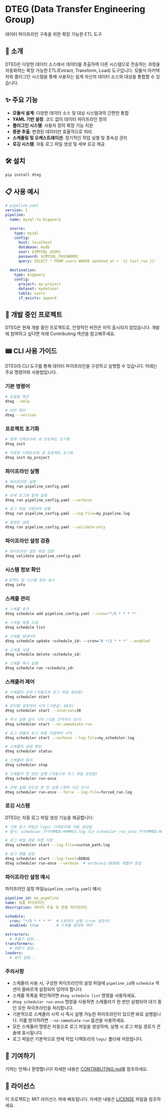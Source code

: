 # DTEG (Data Transfer Engineering Group)

데이터 파이프라인 구축을 위한 확장 가능한 ETL 도구

## 🚀 소개

DTEG은 다양한 데이터 소스에서 데이터를 추출하여 다른 시스템으로 전송하는 과정을 자동화하는 확장 가능한 ETL(Extract, Transform, Load) 도구입니다. 모듈식 아키텍처와 플러그인 시스템을 통해 사용자는 쉽게 자신의 데이터 소스와 대상을 통합할 수 있습니다.

## ✨ 주요 기능

- **모듈식 설계**: 다양한 데이터 소스 및 대상 시스템과의 간편한 통합
- **YAML 기반 설정**: 코드 없이 데이터 파이프라인 정의
- **플러그인 시스템**: 사용자 정의 확장 기능 지원
- **증분 추출**: 변경된 데이터만 효율적으로 처리
- **스케줄링 및 오케스트레이션**: 정기적인 작업 실행 및 종속성 관리
- **로깅 시스템**: 자동 로그 파일 생성 및 세부 로깅 제공

## 🛠️ 설치

```bash
pip install dteg
```

## 📋 사용 예시

```yaml
# pipeline.yaml
version: 1
pipeline:
  name: mysql-to-bigquery
  
  source:
    type: mysql
    config:
      host: localhost
      database: mydb
      user: ${MYSQL_USER}
      password: ${MYSQL_PASSWORD}
      query: SELECT * FROM users WHERE updated_at > '{{ last_run }}'
  
  destination:
    type: bigquery
    config:
      project: my-project
      dataset: mydataset
      table: users
      if_exists: append
```

## 🌱 개발 중인 프로젝트

DTEG은 현재 개발 중인 프로젝트로, 안정적인 버전은 아직 출시되지 않았습니다. 개발에 참여하고 싶다면 아래 Contributing 섹션을 참고해주세요.

## 📟 CLI 사용 가이드

DTEG의 CLI 도구를 통해 데이터 파이프라인을 구성하고 실행할 수 있습니다. 아래는 주요 명령어와 사용법입니다.

### 기본 명령어

```bash
# 도움말 확인
dteg --help

# 버전 확인
dteg --version
```

### 프로젝트 초기화

```bash
# 현재 디렉토리에 새 프로젝트 초기화
dteg init

# 지정한 디렉토리에 새 프로젝트 초기화
dteg init my_project
```

### 파이프라인 실행

```bash
# 파이프라인 실행
dteg run pipeline_config.yaml

# 상세 로그와 함께 실행
dteg run pipeline_config.yaml --verbose

# 로그 파일 지정하여 실행
dteg run pipeline_config.yaml --log-file=my_pipeline.log

# 설정만 검증
dteg run pipeline_config.yaml --validate-only
```

### 파이프라인 설정 검증

```bash
# 파이프라인 설정 파일 검증
dteg validate pipeline_config.yaml
```

### 시스템 정보 확인

```bash
# DTEG 및 시스템 정보 표시
dteg info
```

### 스케줄 관리

```bash
# 스케줄 추가
dteg schedule add pipeline_config.yaml --cron="*/5 * * * *"

# 스케줄 목록 조회
dteg schedule list

# 스케줄 업데이트
dteg schedule update <schedule_id> --cron="0 */1 * * *" --enabled

# 스케줄 삭제
dteg schedule delete <schedule_id>

# 스케줄 즉시 실행
dteg schedule run <schedule_id>
```

### 스케줄러 제어

```bash
# 스케줄러 시작 (자동으로 로그 파일 생성됨)
dteg scheduler start

# 인터벌 설정하여 시작 (기본값: 60초)
dteg scheduler start --interval=30

# 즉시 실행 없이 시작 (다음 간격까지 대기)
dteg scheduler start --no-immediate-run

# 로그 레벨과 로그 파일 지정하여 시작
dteg scheduler start --verbose --log-file=my_scheduler.log

# 스케줄러 상태 확인
dteg scheduler status

# 스케줄러 중지
dteg scheduler stop

# 스케줄러 한 번만 실행 (자동으로 로그 파일 생성됨)
dteg scheduler run-once

# 강제 실행 모드로 한 번 실행 (예약 시간 무시)
dteg scheduler run-once --force --log-file=forced_run.log
```

### 로깅 시스템

DTEG는 자동 로그 파일 생성 기능을 제공합니다:

```bash
# 기본 로그 파일은 logs/ 디렉토리에 자동 생성됨
# 형식: scheduler_YYYYMMDD-HHMMSS.log 또는 scheduler_run_once_YYYYMMDD-HHMMSS.log

# 로그 파일 경로 직접 지정
dteg scheduler start --log-file=custom_path.log

# 로그 레벨 설정
dteg scheduler start --log-level=DEBUG
dteg scheduler run-once --verbose  # verbose는 DEBUG 레벨과 동일
```

### 파이프라인 설정 예시

파이프라인 설정 파일(`pipeline_config.yaml`) 예시:

```yaml
pipeline_id: my_pipeline
name: 샘플 파이프라인
description: 데이터 추출 및 변환 파이프라인

schedule:
  cron: "*/5 * * * *"  # 5분마다 실행 (cron 표현식)
  enabled: true        # 스케줄 활성화 여부

extractors:
  # 추출기 설정...
transformers:
  # 변환기 설정...
loaders:
  # 로더 설정...
```

### 주의사항

- 스케줄러 사용 시, 구성한 파이프라인의 설정 파일에 `pipeline_id`와 `schedule` 섹션이 올바르게 설정되어 있어야 합니다.
- 스케줄 목록을 확인하려면 `dteg schedule list` 명령을 사용하세요.
- `dteg scheduler run-once` 명령을 사용하면 스케줄러가 한 번만 실행되어 대기 중인 모든 파이프라인을 처리합니다.
- 기본적으로 스케줄러 시작 시 즉시 실행 가능한 파이프라인이 있으면 바로 실행됩니다. 이를 방지하려면 `--no-immediate-run` 옵션을 사용하세요.
- 모든 스케줄러 명령은 자동으로 로그 파일을 생성하며, 실행 시 로그 파일 경로가 콘솔에 표시됩니다.
- 로그 파일은 기본적으로 현재 작업 디렉토리의 `logs/` 폴더에 저장됩니다.

## 🤝 기여하기

기여는 언제나 환영합니다! 자세한 내용은 [CONTRIBUTING.md](CONTRIBUTING.md)를 참조하세요.

## 📄 라이선스

이 프로젝트는 MIT 라이선스 하에 배포됩니다. 자세한 내용은 [LICENSE](LICENSE) 파일을 참조하세요.
